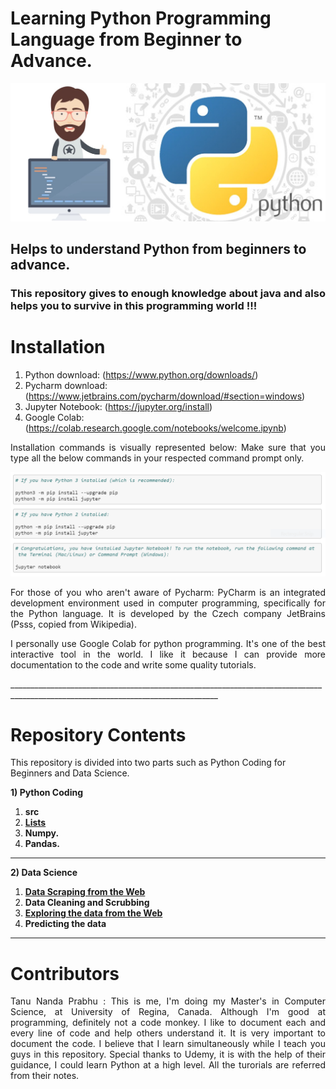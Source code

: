 # Learning Python Programming Language from Beginner to Advance.

<img src="Img/Python.jpeg" >

<h2> Helps to understand Python from beginners to advance. </h2> 
<h3 align = "justify"> This repository gives to enough knowledge about java and also helps you to survive in this programming world !!! </h3>

# Installation
1. Python download: (https://www.python.org/downloads/)
2. Pycharm download: (https://www.jetbrains.com/pycharm/download/#section=windows)
3. Jupyter Notebook: (https://jupyter.org/install)
4. Google Colab: (https://colab.research.google.com/notebooks/welcome.ipynb)
<p align="justify"> Installation commands is visually represented below: Make sure that you type all the below commands in your respected command prompt only.</p>

<img src="Img/Jupyter.PNG" >


<p align="justify"> For those of you who aren't aware of Pycharm: PyCharm is an integrated development environment used in computer programming, specifically for the Python language. It is developed by the Czech company JetBrains (Psss, copied from Wikipedia).</p>

<p align = "justify">I personally use Google Colab for python programming. It's one of the best interactive tool in the world. I like it because I can provide more documentation to the code and write some quality tutorials.</p>
__________________________________________________________________________________________________________________________________

# Repository Contents

This repository is divided into two parts such as Python Coding for Beginners and Data Science.

<b>1) Python Coding</b>
1. <b>src</b>
2. <b>[Lists](https://github.com/Tanu-N-Prabhu/Python/tree/master/Lists)</b> 
3. <b>Numpy.</b>
4. <b>Pandas.</b>

__________________________________________________________________________________________________________________________________

<b>2) Data Science</b>
1. <b> [Data Scraping from the Web](https://github.com/Tanu-N-Prabhu/Python/tree/master/Data%20Scraping%20from%20the%20Web)</b>
2. <b> Data Cleaning and Scrubbing</b>
3. <b> [Exploring the data from the Web](https://github.com/Tanu-N-Prabhu/Python/tree/master/Exploratory%20Data%20Analysis)</b>
4. <b> Predicting the data</b>

__________________________________________________________________________________________________________________________________


# Contributors

<p align="justify"> Tanu Nanda Prabhu : This is me, I'm doing my Master's in Computer Science, at University of Regina, Canada. Although I'm good at programming, definitely not a code monkey. I like to document each and every line of code and help others understand it. It is very important to document the code. I believe that I learn simultaneously while I teach you guys in this repository. Special thanks to Udemy, it is with the help of their guidance, I could learn Python at a high level. All the turorials are referred from their notes.</p>

